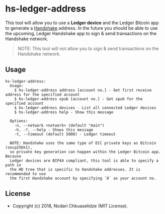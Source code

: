 # hs-ledger-address

This tool will allow you to use a **Ledger device** and the Ledger Bitcoin app
to generate a [Handshake][handshake] address. In the future you should be able
to use the upcoming, Ledger Handshake app to sign & send transactions on the
Handshake network.

>NOTE: This tool will not allow you to sign & send transactions on the
Handshake network.

## Usage
```
hs-ledger-address:
  Usage:
    $ hs-ledger-address address [account no.] - Get first receive address for the specified account
    $ hs-ledger-address xpub [account no.] - Get xpub for the specified account
    $ hs-ledger-address devices - List all connected Ledger devices
    $ hs-ledger-address help - Show this message

  Options:
    -n, --network <network> (default "main")
    -h, -?, --help - Shows this message
    -t, --timeout (default 5000) - Ledger timeout

  NOTE: Handshake uses the same type of ECC private keys as Bitcoin (secp256k1),
  so private key generation can happen within the Ledger Bitcoin app. Because
  Ledger devices are BIP44 compliant, this tool is able to specify a path in
  the HD tree that is specific to Handshake addresses. It is recommended to use
  the first Handshake account by specifying `0` as your account no.
```

## License

- Copyright (c) 2018, Nodari Chkuaselidze (MIT License).


[handshake]: https://handshake.org
